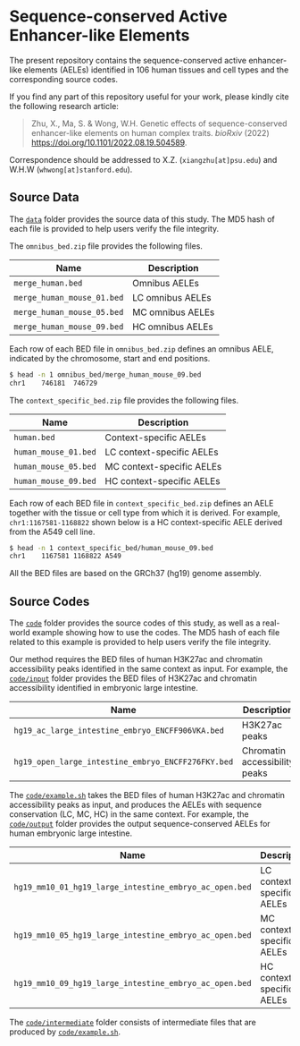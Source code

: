 # Sequence-conserved Active Enhancer-like Elements

The present repository contains the sequence-conserved active enhancer-like elements (AELEs)
identified in 106 human tissues and cell types and the corresponding source codes. 

If you find any part of this repository useful for your work,
please kindly cite the following research article:

> Zhu, X., Ma, S. & Wong, W.H.
> Genetic effects of sequence-conserved enhancer-like elements on human complex traits.
> *bioRxiv* (2022) <https://doi.org/10.1101/2022.08.19.504589>.

Correspondence should be addressed to X.Z. (`xiangzhu[at]psu.edu`) and W.H.W (`whwong[at]stanford.edu`).

## Source Data

The [`data`](data) folder provides the source data of this study.
The MD5 hash of each file is provided to help users verify the file integrity.

The `omnibus_bed.zip` file provides the following files.

| Name                       | Description      |
|----------------------------|------------------|
| `merge_human.bed`          | Omnibus AELEs    |
| `merge_human_mouse_01.bed` | LC omnibus AELEs |
| `merge_human_mouse_05.bed` | MC omnibus AELEs |
| `merge_human_mouse_09.bed` | HC omnibus AELEs |

Each row of each BED file in `omnibus_bed.zip` defines an omnibus AELE,
indicated by the chromosome, start and end positions.

```bash
$ head -n 1 omnibus_bed/merge_human_mouse_09.bed
chr1	746181	746729
```

The `context_specific_bed.zip` file provides the following files.

| Name                 | Description               |
|----------------------|---------------------------|
| `human.bed`          | Context-specific AELEs    |
| `human_mouse_01.bed` | LC context-specific AELEs |
| `human_mouse_05.bed` | MC context-specific AELEs |
| `human_mouse_09.bed` | HC context-specific AELEs |

Each row of each BED file in `context_specific_bed.zip` defines
an AELE together with the tissue or cell type from which it is derived.
For example, `chr1:1167581-1168822` shown below is a HC context-specific AELE derived from the A549 cell line.

```bash
$ head -n 1 context_specific_bed/human_mouse_09.bed
chr1	1167581	1168822	A549
```

All the BED files are based on the GRCh37 (hg19) genome assembly. 

## Source Codes

The [`code`](code) folder provides the source codes of this study,
as well as a real-world example showing how to use the codes.
The MD5 hash of each file related to this example
is provided to help users verify the file integrity.

Our method requires the BED files of human H3K27ac and chromatin
accessibility peaks identified in the same context as input.
For example, the [`code/input`](code/input) folder provides
the BED files of H3K27ac and chromatin accessibility identified in embryonic large intestine.

| Name                                               | Description                   |
|----------------------------------------------------|-------------------------------|
| `hg19_ac_large_intestine_embryo_ENCFF906VKA.bed`   | H3K27ac peaks                 |
| `hg19_open_large_intestine_embryo_ENCFF276FKY.bed` | Chromatin accessibility peaks |

The [`code/example.sh`](code/example.sh) takes the BED files
of human H3K27ac and chromatin accessibility peaks as input,
and produces the AELEs with sequence conservation (LC, MC, HC) in the same context.
For example, the [`code/output`](code/output) folder provides the output
sequence-conserved AELEs for human embryonic large intestine.

| Name                                                   | Description               |
|--------------------------------------------------------|---------------------------|
| `hg19_mm10_01_hg19_large_intestine_embryo_ac_open.bed` | LC context-specific AELEs |
| `hg19_mm10_05_hg19_large_intestine_embryo_ac_open.bed` | MC context-specific AELEs |
| `hg19_mm10_09_hg19_large_intestine_embryo_ac_open.bed` | HC context-specific AELEs |

The [`code/intermediate`](code/intermediate) folder consists of intermediate files
that are produced by [`code/example.sh`](code/example.sh). 
